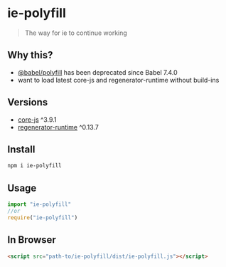 # ie-polyfill
> The way for ie to continue working

##  Why this?
* [@babel/polyfill](https://babel.dev/docs/en/babel-polyfill) has been deprecated since Babel 7.4.0
* want to load latest core-js and regenerator-runtime without build-ins
## Versions
* [core-js](https://github.com/zloirock/core-js) ^3.9.1
* [regenerator-runtime](https://github.com/facebook/regenerator/tree/master/packages/regenerator-runtime) ^0.13.7


## Install
```sh
npm i ie-polyfill
```

## Usage
```js
import "ie-polyfill"
//or
require("ie-polyfill")
```

## In Browser
```html
<script src="path-to/ie-polyfill/dist/ie-polyfill.js"></script>
```

